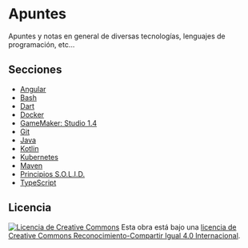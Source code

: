 # Apuntes

Apuntes y notas en general de diversas tecnologías, lenguajes de programación, etc...

## Secciones

* [Angular](.//angular//angular.md)
* [Bash](.//bash//bash.md)
* [Dart](.//dart//dart.md)
* [Docker](.//docker//docker.md)
* [GameMaker: Studio 1.4](.//gamemaker//gamemaker.md)
* [Git](.//git//git.md)
* [Java](.//java//java.md)
* [Kotlin](.//kotlin//kotlin.md)
* [Kubernetes](.//kubernetes//kubernetes.md)
* [Maven](.//maven//maven.md)
* [Principios S.O.L.I.D.](.//solid//solid.md)
* [TypeScript](.//typescript//typescript)

## Licencia

[![Licencia de Creative Commons](https://i.creativecommons.org/l/by-sa/4.0/80x15.png)](http://creativecommons.org/licenses/by-sa/4.0/)
Esta obra está bajo una [licencia de Creative Commons Reconocimiento-Compartir Igual 4.0 Internacional](http://creativecommons.org/licenses/by-sa/4.0/).
